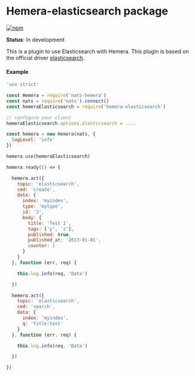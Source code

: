 # Hemera-elasticsearch package

[![npm](https://img.shields.io/npm/v/hemera-elasticsearch.svg?maxAge=3600)](https://www.npmjs.com/package/hemera-elasticsearch)

**Status**: In development

This is a plugin to use Elasticsearch with Hemera.
This plugin is based on the official driver [elasticsearch](https://github.com/elastic/elasticsearch-js).

#### Example

```js
'use strict'

const Hemera = require('nats-hemera')
const nats = require('nats').connect()
const hemeraElasticsearch = require('hemera-elasticsearch')

// configure your client
hemeraElasticsearch.options.elasticsearch = ....

const hemera = new Hemera(nats, {
  logLevel: 'info'
})

hemera.use(hemeraElasticsearch)

hemera.ready(() => {

  hemera.act({
    topic: 'elasticsearch',
    cmd: 'create',
    data: {
      index: 'myindex',
      type: 'mytype',
      id: '3',
      body: {
        title: 'Test 1',
        tags: ['y', 'z'],
        published: true,
        published_at: '2013-01-01',
        counter: 1
      }
    }
  }, function (err, req) {

    this.log.info(req, 'Data')

  })

  hemera.act({
    topic: 'elasticsearch',
    cmd: 'search',
    data: {
      index: 'myindex',
      q: 'title:test'
    }
  }, function (err, req) {

    this.log.info(req, 'Data')

  })

})
```
